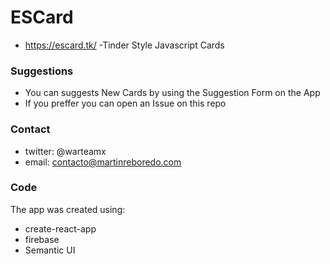 # ESCard
- https://escard.tk/
-Tinder Style Javascript Cards 

### Suggestions 
- You can suggests New Cards by using the Suggestion Form on the App
- If you preffer you can open an Issue on this repo

### Contact 
- twitter: @warteamx
- email: contacto@martinreboredo.com

### Code
The app was created using: 
- create-react-app
- firebase 
- Semantic UI


